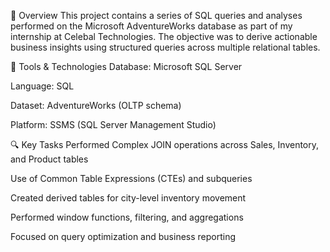 📄 Overview
This project contains a series of SQL queries and analyses performed on the Microsoft AdventureWorks database as part of my internship at Celebal Technologies. The objective was to derive actionable business insights using structured queries across multiple relational tables.

🧰 Tools & Technologies
Database: Microsoft SQL Server

Language: SQL

Dataset: AdventureWorks (OLTP schema)

Platform: SSMS (SQL Server Management Studio)

🔍 Key Tasks Performed
Complex JOIN operations across Sales, Inventory, and Product tables

Use of Common Table Expressions (CTEs) and subqueries

Created derived tables for city-level inventory movement

Performed window functions, filtering, and aggregations

Focused on query optimization and business reporting
